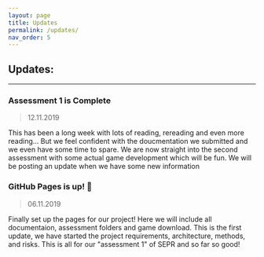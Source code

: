 ```yaml
---
layout: page
title: Updates
permalink: /updates/
nav_order: 5
---
```


## Updates: 
---
### Assessment 1 is Complete
> 12.11.2019

This has been a long week with lots of reading, rereading and even more reading... But we feel confident with the doucmentation we submitted and we even have some time to spare. We are now straight into the second assessment with some actual game development which will be fun. We will be posting an update when we have some new information 


### GitHub Pages is up! 🙌
> 06.11.2019

Finally set up the pages for our project! Here we will include all documentaion, assessment folders and game download. This is the first update, we have started the project requirements, architecture, methods, and risks. This is all for our "assessment 1" of SEPR and so far so good!

